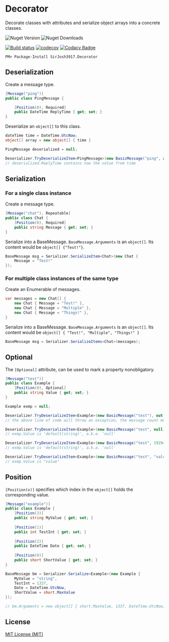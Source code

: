 # Decorator

Decorate classes with attributes and serialize object arrays into a concrete classes.

![Nuget Version](https://img.shields.io/nuget/v/SirJosh3917.Decorator.svg) ![Nuget Downloads](https://img.shields.io/nuget/dt/SirJosh3917.Decorator.svg) 

[![Build status](https://ci.appveyor.com/api/projects/status/6ooio3rqlsbhs1q2?svg=true)](https://ci.appveyor.com/project/SirJosh3917/decorator) [![codecov](https://codecov.io/gh/SirJosh3917/Decorator/branch/master/graph/badge.svg)](https://codecov.io/gh/SirJosh3917/Decorator) [![Codacy Badge](https://api.codacy.com/project/badge/Grade/43061e7f10a04bfd8dd91f185fc1303a)](https://www.codacy.com/app/SirJosh3917/Decorator?utm_source=github.com&amp;utm_medium=referral&amp;utm_content=SirJosh3917/Decorator&amp;utm_campaign=Badge_Grade)

```
PM> Package-Install SirJosh3917.Decorator
```

## Deserialization

Create a message type.

```cs
[Message("ping")]
public class PingMessage {

    [Position(0), Required]
    public DateTime ReplyTime { get; set; }
}
```

Deserialize an `object[]` to this class.

```cs
dateTime time = DateTime.UtcNow;
object[] array = new object[] { time }

PingMessage deserialized = null;

Deserializer.TryDeserializeItem<PingMessage>(new BasicMessage("ping", array), out deserialized);
// deserialized.ReplyTime contains now the value from time
```

## Serialization

### For a single class instance

Create a message type.
```cs
[Message("chat"), Repeatable]
public class Chat {
    [Position(0), Required]
    public string Message { get; set; }
}
```


Serialize into a BaseMessage. ``BaseMessage.Arguments`` is an ``object[]``. Its content would be ``object[] {"Test!"}``.

```cs
BaseMessage msg = Serializer.SerializeItem<Chat>(new Chat {
    Message = "Test!"
});
```

### For multiple class instances of the same type

Create an Enumerable of messages.
```cs
var messages = new Chat[] {
    new Chat { Message = "Test!" },
    new Chat { Message = "Multiple" },
    new Chat { Message = "Things!" },
}
```

Serialize into a BaseMessage. ``BaseMessage.Arguments`` is an ``object[]``. Its content would be ``object[] { "Test!", "Multiple", "Things!" }``

```cs
BaseMessage msg = Serializer.SerializeItems<Chat>(messages);
```

## Optional

The `[Optional]` attribute, can be used to mark a property nonobligatory.

```cs
[Message("test")]
public class Example {
    [Position(0), Optional]
    public string Value { get; set; }
}

Example exmp = null;

Deserializer.TryDeserializeItem<Example>(new BasicMessage("test"), out exmp);
// the above line of code will throw an exception, the message count must be 1

Deserializer.TryDeserializeItem<Example>(new BasicMessage("test", null), out exmp);
// exmp.Value is 'default(string)', a.k.a. 'null'

Deserializer.TryDeserializeItem<Example>(new BasicMessage("test", 1929495), out exmp);
// exmp.Value is 'default(string)', a.k.a. 'null'

Deserializer.TryDeserializeItem<Example>(new BasicMessage("test", "value"), out exmp);
// exmp.Value is "value"
```

## Position

`[Position(x)]` specifies which index in the `object[]` holds the corresponding value.

```cs
[Message("example")]
public class Example {
    [Position(3)]
    public string MyValue { get; set; }
    
    [Position(1)]
    public int TestInt { get; set; }
    
    [Position(2)]
    public DateTime Date { get; set; }
    
    [Position(0)]
    public short ShortValue { get; set; }
}

BaseMessage bm = Serializer.Serialize<Example>(new Example {
    MyValue = "string",
    TestInt = 1337,
    Date = DateTime.UtcNow,
    ShortValue = short.MaxValue
});

// bm.Arguments = new object[] { short.MaxValue, 1337, DateTime.UtcNow, "string" };
```

## License

[MIT License (MIT)](./LICENSE)
